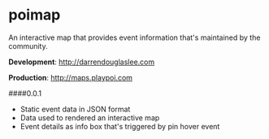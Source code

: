 poimap
======

An interactive map that provides event information that's maintained by the community.

**Development**:
http://darrendouglaslee.com

**Production**:
http://maps.playpoi.com

####0.0.1
- Static event data in JSON format
- Data used to rendered an interactive map
- Event details as info box that's triggered by pin hover event
